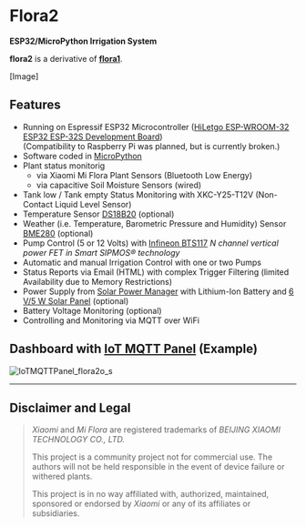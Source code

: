 # Flora2
**ESP32/MicroPython Irrigation System**

**flora2** is a derivative of [**flora1**](https://github.com/matthias-bs/Flora1).

[Image]


## Features
* Running on Espressif ESP32 Microcontroller ([HiLetgo ESP-WROOM-32 ESP32 ESP-32S Development Board](http://www.hiletgo.com/ProductDetail/1906566.html))<br>
  (Compatibility to Raspberry Pi was planned, but is currently broken.) 
* Software coded in [MicroPython](https://micropython.org/)
* Plant status monitorig
    * via Xiaomi Mi Flora Plant Sensors (Bluetooth Low Energy)
    * via capacitive Soil Moisture Sensors (wired)
* Tank low / Tank empty Status Monitoring with XKC-Y25-T12V (Non-Contact Liquid Level Sensor)
* Temperature Sensor [DS18B20](https://www.maximintegrated.com/en/products/sensors/DS18B20.html) (optional)
* Weather (i.e. Temperature, Barometric Pressure and Humidity) Sensor [BME280](https://www.bosch-sensortec.com/products/environmental-sensors/humidity-sensors-bme280/) (optional)
* Pump Control (5 or 12 Volts) with [Infineon BTS117](https://www.infineon.com/cms/en/product/power/smart-low-side-high-side-switches/low-side-switches/classic-hitfet-24v/bts117/) _N channel vertical power FET in Smart SIPMOS® technology_
* Automatic and manual Irrigation Control with one or two Pumps
* Status Reports via Email (HTML) with complex Trigger Filtering (limited Availability due to Memory Restrictions)
* Power Supply from [Solar Power Manager](https://www.waveshare.com/wiki/Solar_Power_Manager) with Lithium-Ion Battery and [6 V/5 W Solar Panel](https://www.waveshare.com/Solar-Panel-6V-5W.htm) (optional)
* Battery Voltage Monitoring (optional)
* Controlling and Monitoring via MQTT over WiFi

## Dashboard with [IoT MQTT Panel](https://snrlab.in/iot/iot-mqtt-panel-user-guide) (Example)

![IoTMQTTPanel_flora2o_s](https://user-images.githubusercontent.com/83612361/125654145-21e2d790-d30e-4eed-98f8-6d1096079c67.png)

----

## Disclaimer and Legal

> *Xiaomi* and *Mi Flora* are registered trademarks of *BEIJING XIAOMI TECHNOLOGY CO., LTD.*
>
> This project is a community project not for commercial use.
> The authors will not be held responsible in the event of device failure or withered plants.
>
> This project is in no way affiliated with, authorized, maintained, sponsored or endorsed by *Xiaomi* or any of its affiliates or subsidiaries.
